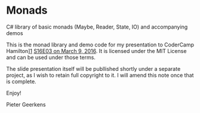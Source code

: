 # Monads
C# library of basic monads (Maybe, Reader, State, IO) and accompanying demos

This is the monad library and demo code for my presentation to CoderCamp 
Hamilton][1] [S16E03 on March 9, 2016][2]. It is licensed under the MIT License and 
can be used under those terms.

The slide presentation itself will be publlished shortly under a separate 
project, as I wish to retain full copyright to it. I will amend this note 
once that is complete.

Enjoy!

Pieter Geerkens

[1]: http://www.codercamphamilton.com/
[2]: http://www.codercamphamilton.com/Events/2016/03/09/CoderCamp-S16E03
